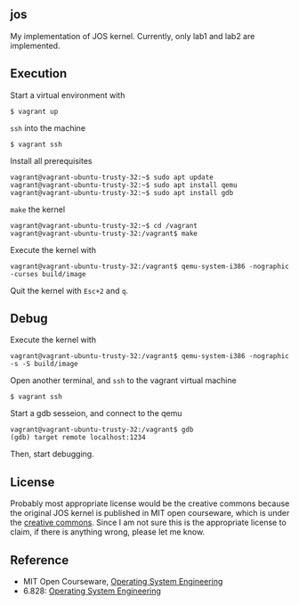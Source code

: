 jos
----
My implementation of JOS kernel.
Currently, only lab1 and lab2 are implemented.

## Execution
Start a virtual environment with
```
$ vagrant up
```
`ssh` into the machine
```
$ vagrant ssh
```
Install all prerequisites
```
vagrant@vagrant-ubuntu-trusty-32:~$ sudo apt update
vagrant@vagrant-ubuntu-trusty-32:~$ sudo apt install qemu
vagrant@vagrant-ubuntu-trusty-32:~$ sudo apt install gdb
```
`make` the kernel
```
vagrant@vagrant-ubuntu-trusty-32:~$ cd /vagrant
vagrant@vagrant-ubuntu-trusty-32:/vagrant$ make
```
Execute the kernel with
```
vagrant@vagrant-ubuntu-trusty-32:/vagrant$ qemu-system-i386 -nographic -curses build/image
```
Quit the kernel with `Esc+2` and `q`.

## Debug
Execute the kernel with
```
vagrant@vagrant-ubuntu-trusty-32:/vagrant$ qemu-system-i386 -nographic -s -S build/image
```
Open another terminal, and `ssh` to the vagrant virtual machine
```
$ vagrant ssh
```
Start a gdb sesseion, and connect to the qemu
```
vagrant@vagrant-ubuntu-trusty-32:/vagrant$ gdb
(gdb) target remote localhost:1234
```
Then, start debugging.

## License
Probably most appropriate license would be the creative commons because the original JOS kernel is published in MIT open courseware, which is under the [creative commons](https://ocw.mit.edu/terms/). Since I am not sure this is the appropriate license to claim, if there is anything wrong, please let me know.

## Reference
* MIT Open Courseware, [Operating System Engineering](https://ocw.mit.edu/courses/electrical-engineering-and-computer-science/6-828-operating-system-engineering-fall-2012/)
* 6.828: [Operating System Engineering](https://pdos.csail.mit.edu/6.828/2018)
